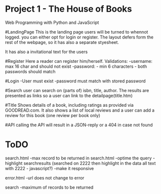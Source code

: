# Project 1 - The House of Books

Web Programming with Python and JavaScript

#LandingPage
This is the landing page users will be turned to whennot logged. you can either opt for login or register. The layout defers form the rest of the webpage, so it has also a separate styesheet.

It has also a invitational text for the users

#Register
Here a reader can register him/herself. Validations:
-username: max 16 char and should not exist
-password: - min 6 characters - both passwords should match

#Login
-User must exist
-password must match with stored password

#Search
user can search on (parts of) isbn, title, author. The results are presented as links so a user can link to the detailpage(title.htm)

#Title
Shows details of a book, including ratings as provided via GOODREAD.com. It also shows a list of local reviews and a user can add a review for this book (one review per book only)

#API
calling the API will result in a JSON-reply or a 404 in case not found








ToDO
====

search.html
-max record to be returned in search.html
-optime the query
-highlight searchresults (searched on 2222 then highlight in the data all text with 2222 - javascript?)
-make it responsive

error.html
-url does not change to error

search
-maximum of records to be returned
